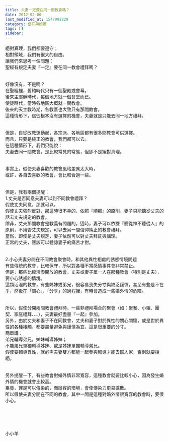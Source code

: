 ```yaml
---
title: 夫妻一定要在同一間教會嗎？
date: 2012-02-06
last_modified_at: 1547992229
category: 信仰與婚姻
tags: []
sidebar: 
---
```


<p>絕對真理，我們都要遵守；<br/>相對領域，我們有很大的自由。<br/><!--more-->讓我們來思考一個問題：<br/>聖經有規定夫妻『一定』要在同一教會禮拜嗎？<br/><br/> <br/>好像沒有，不是嗎？<br/>在聖經裡，舊約時代只有一個聖殿或會幕。<br/>後來主耶穌時代，每個地方就一個會堂而已。<br/>使徒時代，當時各地區大概就一間教會。<br/>後來的天主教時期，各教區也大致只有那間教會。<br/>這種情形下，信徒根本沒有選擇的機會，夫妻就是只能去同一地方禮拜。<br/><br/> <br/>但是，自從改教運動起，各宗派、各地區都有很多間教會可供選擇。<br/>而且，只要是純正的教會，我們都可以去。<br/>在這種情形下，我們只能說：<br/>夫妻去同一間教會，是比較常見的常態，但卻不是絕對真理。<br/> <br/><br/>事實上，假使夫妻喜歡的教會風格差異太大時，<br/>或許，各自去喜歡的教會，會比較合適一些。<br/><br/> <br/>但是，我有兩個提醒：<br/>1.丈夫是否同意夫妻可以到不同教會禮拜？<br/>假使丈夫同意，那就可以。<br/>假使丈夫強烈反對，那這時很不幸的，依照『順服』的原則，妻子只能聽從丈夫的話去丈夫規定的教會。<br/>除非，丈夫那間教會是教義有問題的，這時，妻子可以依據『聽從神不聽從人』的原則，不用管丈夫規定，可以去另一間信仰純正的教會禮拜。<br/>當然，即使是丈夫規定，妻子依然可以對丈夫拜託與講理。<br/>正常的丈夫，應該可以體諒妻子的痛苦才對。<br/> <br/><br/>2.小心夫妻分開在不同教會聚會時，和其他異性相處的誘惑情境問題<br/>有些傳統的教會，比較保守，所以對各種不當感情事件會非常禁止。<br/>但是，那些比較活潑開放的教會，丈夫或妻子單一人在那種教會（特別是丈夫），要小心誘惑的情境。<br/>這類活潑的教會，有些姊妹或弟兄，很容易喪失分寸與缺乏謹慎，甚至有些是不在乎，然後在「關心」、「分享」的過程裡，有時會造成一些婚外情的危險。<br/> <br/><br/>所以，假使分開兩間教會禮拜時，一些非禮拜場合的聚會（如：聚餐、小組、團契、家庭禮拜、、、），夫妻最好盡量『一起』參加。<br/>另外，由於丈夫和妻子不在同教會，丈夫和妻子對於異性的關心關懷，或是對於異性的各種接觸，都要盡量避免與謹慎為宜，這是很重要的分寸。<br/>簡單講：<br/>弟兄輔導弟兄，姊妹輔導姊妹；<br/>不能弟兄單獨輔導姊妹、或是姊妹單獨輔導弟兄。<br/>假使要輔導異性，就必需夫妻雙方都能一起參與輔導才能去幫人家，否則就要拒絕。<br/><br/><br/>另外提醒一下，有些教會對婚外情非常寬容，這種教會就要比較小心，因為發生婚外情的機會就會比較高。<br/>畢竟，罪是可以傳染的，而縱容的環境，會使傳染力更易擴散。<br/>所以假使夫妻分開在不同的教會，其中一間是這種對婚外情很寬容的教會時，要很小心。<br/><br/><br/><br/><br/><br/>小小羊<br/><br/><br/><br/><br/><br/><br/></p>